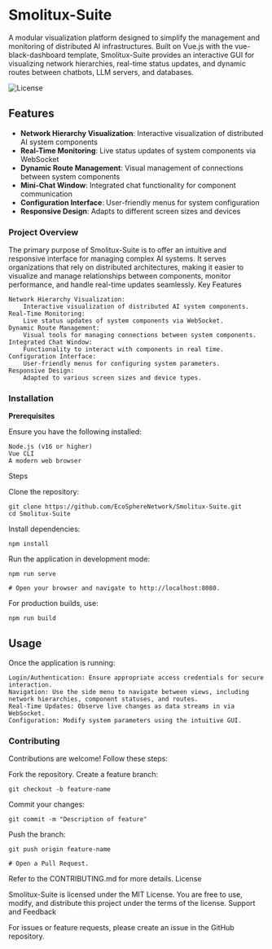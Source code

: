 # Smolitux-Suite

A modular visualization platform designed to simplify the management and monitoring of distributed AI infrastructures. Built on Vue.js with the vue-black-dashboard template, Smolitux-Suite provides an interactive GUI for visualizing network hierarchies, real-time status updates, and dynamic routes between chatbots, LLM servers, and databases.

![License](https://img.shields.io/badge/license-MIT-blue.svg)

## Features

- **Network Hierarchy Visualization**: Interactive visualization of distributed AI system components
- **Real-Time Monitoring**: Live status updates of system components via WebSocket
- **Dynamic Route Management**: Visual management of connections between system components
- **Mini-Chat Window**: Integrated chat functionality for component communication
- **Configuration Interface**: User-friendly menus for system configuration
- **Responsive Design**: Adapts to different screen sizes and devices


### Project Overview

The primary purpose of Smolitux-Suite is to offer an intuitive and responsive interface for managing complex AI systems. It serves organizations that rely on distributed architectures, making it easier to visualize and manage relationships between components, monitor performance, and handle real-time updates seamlessly.
Key Features

    Network Hierarchy Visualization:
        Interactive visualization of distributed AI system components.
    Real-Time Monitoring:
        Live status updates of system components via WebSocket.
    Dynamic Route Management:
        Visual tools for managing connections between system components.
    Integrated Chat Window:
        Functionality to interact with components in real time.
    Configuration Interface:
        User-friendly menus for configuring system parameters.
    Responsive Design:
        Adapted to various screen sizes and device types.

### Installation
**Prerequisites**

Ensure you have the following installed:

    Node.js (v16 or higher)
    Vue CLI
    A modern web browser

Steps

Clone the repository:

    git clone https://github.com/EcoSphereNetwork/Smolitux-Suite.git
    cd Smolitux-Suite

Install dependencies:

    npm install

Run the application in development mode:

    npm run serve

    # Open your browser and navigate to http://localhost:8080.

For production builds, use:

    npm run build

## Usage

Once the application is running:

    Login/Authentication: Ensure appropriate access credentials for secure interaction.
    Navigation: Use the side menu to navigate between views, including network hierarchies, component statuses, and routes.
    Real-Time Updates: Observe live changes as data streams in via WebSocket.
    Configuration: Modify system parameters using the intuitive GUI.

### Contributing

Contributions are welcome! Follow these steps:

Fork the repository.
Create a feature branch:

    git checkout -b feature-name

Commit your changes:

    git commit -m "Description of feature"

Push the branch:

    git push origin feature-name

    # Open a Pull Request.

Refer to the CONTRIBUTING.md for more details.
License

Smolitux-Suite is licensed under the MIT License. You are free to use, modify, and distribute this project under the terms of the license.
Support and Feedback

For issues or feature requests, please create an issue in the GitHub repository.
